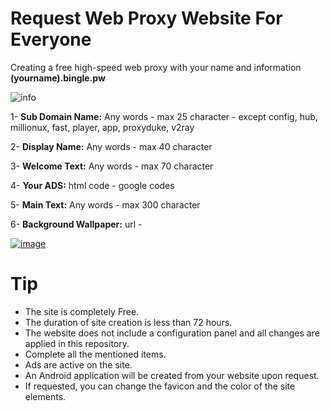 # Request Web Proxy Website For Everyone

Creating a free high-speed web proxy with your name and information **(yourname).bingle.pw**

![info](https://github.com/user-attachments/assets/bb19436f-134f-4ab1-a1ea-6f59098a36a5)

1- **Sub Domain Name:** Any words - max 25 character - except config, hub, millionux, fast, player, app, proxyduke, v2ray

2- **Display Name:** Any words - max 40 character

3- **Welcome Text:** Any words - max 70 character

4- **Your ADS:** html code - google codes 

5- **Main Text:** Any words - max 300 character

6- **Background Wallpaper:** url - 

[![image](https://private-user-images.githubusercontent.com/161473759/352640887-f3ed7a46-919b-4e71-9eab-52e1a6e5710e.png?jwt=eyJhbGciOiJIUzI1NiIsInR5cCI6IkpXVCJ9.eyJpc3MiOiJnaXRodWIuY29tIiwiYXVkIjoicmF3LmdpdGh1YnVzZXJjb250ZW50LmNvbSIsImtleSI6ImtleTUiLCJleHAiOjE3MjIwMjIzNTMsIm5iZiI6MTcyMjAyMjA1MywicGF0aCI6Ii8xNjE0NzM3NTkvMzUyNjQwODg3LWYzZWQ3YTQ2LTkxOWItNGU3MS05ZWFiLTUyZTFhNmU1NzEwZS5wbmc_WC1BbXotQWxnb3JpdGhtPUFXUzQtSE1BQy1TSEEyNTYmWC1BbXotQ3JlZGVudGlhbD1BS0lBVkNPRFlMU0E1M1BRSzRaQSUyRjIwMjQwNzI2JTJGdXMtZWFzdC0xJTJGczMlMkZhd3M0X3JlcXVlc3QmWC1BbXotRGF0ZT0yMDI0MDcyNlQxOTI3MzNaJlgtQW16LUV4cGlyZXM9MzAwJlgtQW16LVNpZ25hdHVyZT05ODlhZWJhYTdjNDI0MDE5NmJjNjA3ZTgzNTBhYmQ0MGVjZTQ1NjZlZjI3N2VjNTllMmQwZWJlOTRkMjI0MzMyJlgtQW16LVNpZ25lZEhlYWRlcnM9aG9zdCZhY3Rvcl9pZD0wJmtleV9pZD0wJnJlcG9faWQ9MCJ9.gPBKmge6BTuYcZGZULVYKSCiSEFWp6UZnM4Ic3567t0)](https://github.com/Bingle-Proxy/Request-Web-Proxy/issues/new?assignees=Bingle-Proxy&labels=Free+Web+Proxy&projects=&template=free_webproxy_request.md&title=Request+Create+Free+Web+Proxy)


# Tip

* The site is completely Free.
* The duration of site creation is less than 72 hours.
* The website does not include a configuration panel and all changes are applied in this repository.
* Complete all the mentioned items.
* Ads are active on the site.
* An Android application will be created from your website upon request.
* If requested, you can change the favicon and the color of the site elements.

